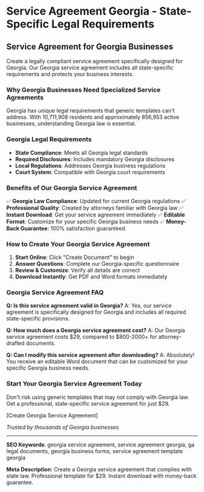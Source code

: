 # Service Agreement Georgia - State-Specific Legal Requirements

## Service Agreement for Georgia Businesses

Create a legally compliant service agreement specifically designed for Georgia. Our Georgia service agreement includes all state-specific requirements and protects your business interests.

### Why Georgia Businesses Need Specialized Service Agreements

Georgia has unique legal requirements that generic templates can't address. With 10,711,908 residents and approximately 856,953 active businesses, understanding Georgia law is essential.

### Georgia Legal Requirements

- **State Compliance**: Meets all Georgia legal standards
- **Required Disclosures**: Includes mandatory Georgia disclosures
- **Local Regulations**: Addresses Georgia business regulations
- **Court System**: Compatible with Georgia court requirements

### Benefits of Our Georgia Service Agreement

✅ **Georgia Law Compliance**: Updated for current Georgia regulations
✅ **Professional Quality**: Created by attorneys familiar with Georgia law
✅ **Instant Download**: Get your service agreement immediately
✅ **Editable Format**: Customize for your specific Georgia business needs
✅ **Money-Back Guarantee**: 100% satisfaction guaranteed

### How to Create Your Georgia Service Agreement

1. **Start Online**: Click "Create Document" to begin
2. **Answer Questions**: Complete our Georgia-specific questionnaire
3. **Review & Customize**: Verify all details are correct
4. **Download Instantly**: Get PDF and Word formats immediately

### Georgia Service Agreement FAQ

**Q: Is this service agreement valid in Georgia?**
A: Yes, our service agreement is specifically designed for Georgia and includes all required state-specific provisions.

**Q: How much does a Georgia service agreement cost?**
A: Our Georgia service agreement costs $29, compared to $800-2000+ for attorney-drafted documents.

**Q: Can I modify this service agreement after downloading?**
A: Absolutely! You receive an editable Word document that can be customized for your specific Georgia business needs.

### Start Your Georgia Service Agreement Today

Don't risk using generic templates that may not comply with Georgia law. Get a professional, state-specific service agreement for just $29.

[Create Georgia Service Agreement]

*Trusted by thousands of Georgia businesses*

---

**SEO Keywords**: georgia service agreement, service agreement georgia, ga legal documents, georgia business forms, service agreement template georgia

**Meta Description**: Create a Georgia service agreement that complies with state law. Professional template for $29. Instant download with money-back guarantee.
